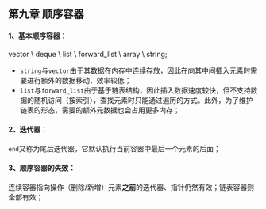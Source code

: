 ## 第九章 顺序容器

#### 1、基本顺序容器：
vector \ deque \ list \ forward_list \ array \ string;

* `string`与`vector`由于其数据在内存中连续存放，因此在向其中间插入元素时需要进行额外的数据移动，效率较低；
* `list`与`forward_list`由于基于链表结构，因此插入数据速度较快，但不支持数据的随机访问（按索引），查找元素时只能通过遍历的方式。此外，为了维护链表的形态，需要的额外元数据也会占用更多内存；

#### 2、迭代器：
`end`又称为尾后迭代器，它默认执行当前容器中最后一个元素的后面；

#### 3、顺序容器的失效：
连续容器指向操作（删除/新增）元素**之前**的迭代器、指针仍然有效；链表容器则全部有效；